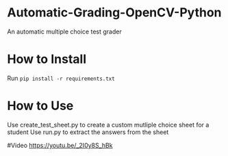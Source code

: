 # Automatic-Grading-OpenCV-Python
An automatic multiple choice test grader

# How to Install
Run `pip install -r requirements.txt`

# How to Use
Use create_test_sheet.py to create a custom mutliple choice sheet for a student
Use run.py to extract the answers from the sheet

#Video
https://youtu.be/_2I0y8S_hBk
